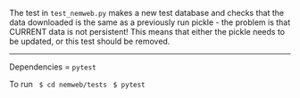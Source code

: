 The test in `test_nemweb.py` makes a new test database and checks that the data downloaded is the same as a previously run pickle - the problem is that CURRENT data is not persistent!  This means that either the pickle needs to be updated, or this test should be removed.

---

Dependencies = `pytest`

To run 
` $ cd nemweb/tests`
` $ pytest`

